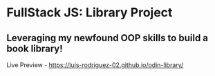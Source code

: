 # FullStack JS: Library Project

## Leveraging my newfound OOP skills to build a book library!
Live Preview - https://luis-rodriguez-02.github.io/odin-library/
